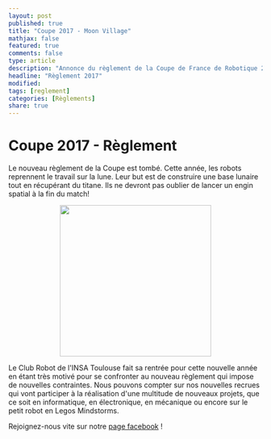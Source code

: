 ```yaml
---
layout: post
published: true
title: "Coupe 2017 - Moon Village"
mathjax: false
featured: true
comments: false
type: article
description: "Annonce du règlement de la Coupe de France de Robotique 2017"
headline: "Règlement 2017"
modified:
tags: [reglement]
categories: [Règlements]
share: true
---
```


# Coupe 2017 - Règlement

Le nouveau règlement de la Coupe est tombé. Cette année, les robots reprennent le travail sur la lune. Leur but est de construire une base lunaire tout en récupérant du titane. Ils ne devront pas oublier de lancer un engin spatial à la fin du match!

<div style="text-align: center"><a href="https://www.coupederobotique.fr/coupe-2017/le-concours/thematique/"><img src="https://www.coupederobotique.fr/wp-content/uploads/CDR-Web-Theme2017-illustration-686x1024.png" style="width: 300px;"/></a></div>

Le Club Robot de l'INSA Toulouse fait sa rentrée pour cette nouvelle année en étant très motivé pour se confronter au nouveau règlement qui impose de nouvelles contraintes.
Nous pouvons compter sur nos nouvelles recrues qui vont participer à la réalisation d'une multitude de nouveaux projets, que ce soit en informatique, en électronique, en mécanique ou encore sur le petit robot en Legos Mindstorms.

Rejoignez-nous vite sur notre [page facebook](https://www.facebook.com/ClubRobotINSAT/) !
